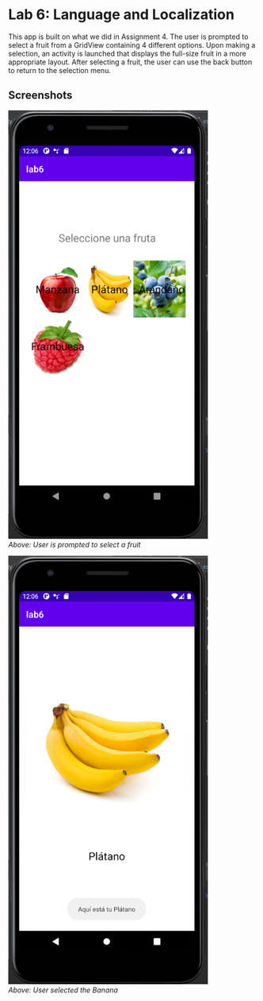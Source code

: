 # Lab 6: Language and Localization
This app is built on what we did in Assignment 4. The user is prompted to select a fruit from a GridView containing 4 different options.  Upon making a selection, an activity is launched that displays the full-size fruit in a more appropriate layout.  After selecting a fruit, the user can use the back button to return to the selection menu.

## Screenshots
![1](https://raw.githubusercontent.com/tuh37046/mobile-app-dev-assignment-4/lab6/a1.PNG) <br>
*Above: User is prompted to select a fruit*

![1](https://raw.githubusercontent.com/tuh37046/mobile-app-dev-assignment-4/lab6/a2.PNG) <br>
*Above: User selected the Banana*
